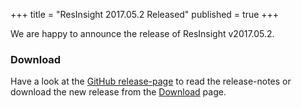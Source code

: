 +++
title = "ResInsight 2017.05.2 Released"
published = true
+++

We are happy to announce the release of ResInsight v2017.05.2.

### Download
Have a look at the [GitHub release-page](https://github.com/OPM/ResInsight/releases) to read the release-notes or download the new release from the [Download](../../project/download) page.
